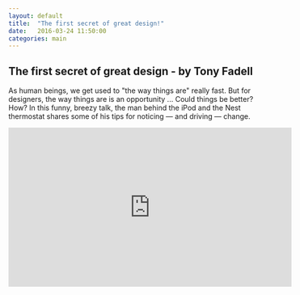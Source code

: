 ```yaml
---
layout: default
title:  "The first secret of great design!"
date:   2016-03-24 11:50:00
categories: main
---
```



<h2><span>The first secret of great design - by Tony Fadell</span></h2>

As human beings, we get used to "the way things are" really fast. But for designers, the way things are is an opportunity ... Could things be better? How? In this funny, breezy talk, the man behind the iPod and the Nest thermostat shares some of his tips for noticing — and driving — change.

<div class="video-container"><iframe width="560" height="315" src="https://www.youtube.com/embed/9uOMectkCCs?rel=0&amp;showinfo=0" frameborder="0" allowfullscreen></iframe></div>



